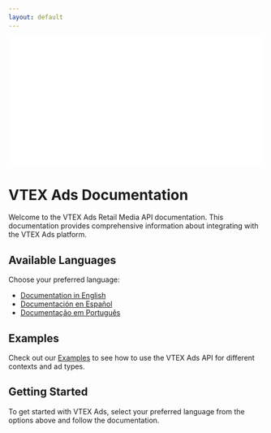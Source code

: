 ```yaml
---
layout: default
---
```


![VTEX Ads Logo](assets/vtex-ads-logo.png)

# VTEX Ads Documentation

Welcome to the VTEX Ads Retail Media API documentation. This documentation provides comprehensive information about integrating with the VTEX Ads platform.

## Available Languages

Choose your preferred language:

* [Documentation in English](en/README.md)
* [Documentación en Español](es/README.md)
* [Documentação em Português](pt/README.md)

## Examples

Check out our [Examples](examples/README.md) to see how to use the VTEX Ads API for different contexts and ad types.

## Getting Started

To get started with VTEX Ads, select your preferred language from the options above and follow the documentation.